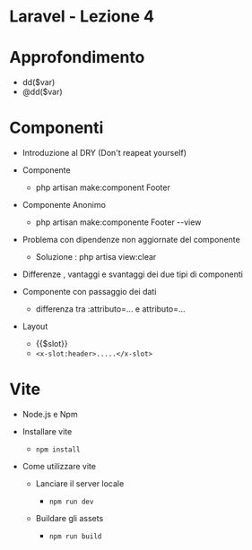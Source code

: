 # Laravel - Lezione 4

# Approfondimento
- dd($var)
- @dd($var)

# Componenti
- Introduzione al DRY (Don't reapeat yourself)
- Componente
    - php artisan make:component Footer
- Componente Anonimo
    - php artisan make:componente Footer --view

- Problema con dipendenze non aggiornate del componente
    - Soluzione : php artisa view:clear
    
- Differenze , vantaggi e svantaggi dei due tipi di componenti

- Componente con passaggio dei dati
    - differenza tra :attributo=... e attributo=...
    
- Layout 
    - {{$slot}}
    - `<x-slot:header>.....</x-slot>`

# Vite
- Node.js e Npm

- Installare vite
    - `npm install`

- Come utilizzare vite
    - Lanciare il server locale 
        - `npm run dev`
    
    - Buildare gli assets
        - `npm run build`
